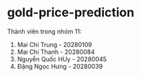 # gold-price-prediction
Thành viên trong nhóm 11:
1. Mai Chí Trung - 20280109
2. Mai Chí Thanh - 20280084
3. Nguyễn Quốc HUy - 20280045
4. Đặng Ngọc Hưng - 20280039
